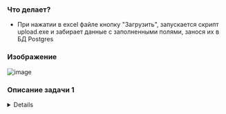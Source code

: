 
### Что делает?
- При нажатии в excel файле кнопку "Загрузить", запускается скрипт upload.exe и забирает данные с заполненными полями, занося их в БД Postgres

### Изображение
![image](https://user-images.githubusercontent.com/72396348/134735255-c71d9190-5b4b-4d9a-997a-3614d685c432.png)

### Описание задачи 1
<details>

Задача - Создать скрипт upload.py (python 3) и из него исполняемый файл upload.exe, запускаемый по кнопке "Загрузить"* в файле "названия точек.xlsm",
для загрузки/обновления данных из файла в таблицу в БД Postgres. 

*При нажатии кнопки, VBA макрос(уже есть в файле "названия точек.xlsm") запускает upload.exe с аргументом (путь до файла "названия точек.xlsm")

1. Создать таблицу endpoint_names в БД для загрузки данных
2. Написать скрипт загрузки данных upload.py
3. Создать из скрипта исполняемый файл upload.exe
4. Настроить макрос кнопки

Результат:
1. доработанный файл "названия точек.xlsm"
2. upload.py
3. upload.exe
  
</details>  

